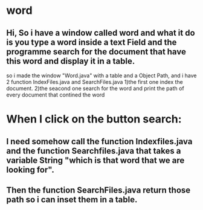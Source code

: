 # word
Hi,
So i have a window called word and what it do is you type a word inside a text Field and the programme search for the document that have this word and display it in a table.
----------------------------------------------------------------------------------------------------------------------------------------------------------------------------
so i made the window "Word.java" with a table and a Object Path, and i have 2 function IndexFiles.java and SearchFiles.java
1)the first one index the document.
2)the seacond one search for the word and print the path of every document that contined the word

# When I click on the button search:
I need somehow call the function Indexfiles.java and the function Searchfiles.java that takes a variable String "which is that word that we are looking for". 
-------------------------------------------------------------------------------------------------------------------------------------------------------------
Then the function SearchFiles.java return those path so i can inset them in a table.
-------------------------------------------------------------------------------------




